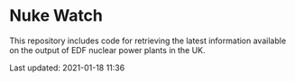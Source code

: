 # Nuke Watch

This repository includes code for retrieving the latest information available on the output of EDF nuclear power plants in the UK.

Last updated: 2021-01-18 11:36